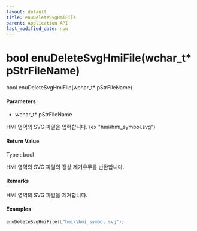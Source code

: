 ```yaml
---
layout: default
title: enuDeleteSvgHmiFile
parent: Application API
last_modified_date: now
---
```

# bool enuDeleteSvgHmiFile\(wchar\_t\* pStrFileName\)

bool enuDeleteSvgHmiFile\(wchar\_t\* pStrFileName\)

#### Parameters

* wchar\_t\* pStrFileName

HMI 영역의 SVG 파일을 입력합니다. \(ex "hmi\hmi\_symbol.svg"\)

#### Return Value

Type : bool

HMI 영역의 SVG 파일의 정상 제거유무를 반환합니다.

#### Remarks

HMI 영역의 SVG 파일을 제거합니다.

#### Examples

```cpp
enuDeleteSvgHmiFile(L"hmi\\hmi_symbol.svg");
```



